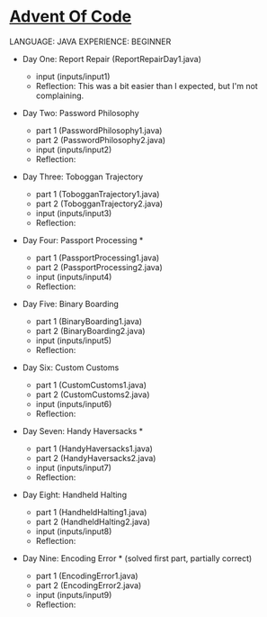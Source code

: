 # [Advent Of Code](https://adventofcode.com/)

LANGUAGE: JAVA
EXPERIENCE: BEGINNER

- Day One: Report Repair (ReportRepairDay1.java)
	- input (inputs/input1)
	- Reflection:
		This was a bit easier than I expected, but I'm not complaining.

- Day Two: Password Philosophy
	- part 1 (PasswordPhilosophy1.java)
	- part 2 (PasswordPhilosophy2.java)
	- input (inputs/input2)
	- Reflection:

- Day Three: Toboggan Trajectory
	- part 1 (TobogganTrajectory1.java)
	- part 2 (TobogganTrajectory2.java)
	- input (inputs/input3)
	- Reflection:

- Day Four: Passport Processing *
	- part 1 (PassportProcessing1.java)
	- part 2 (PassportProcessing2.java)
	- input (inputs/input4)
	- Reflection:

- Day Five: Binary Boarding
	- part 1 (BinaryBoarding1.java)
	- part 2 (BinaryBoarding2.java)
	- input (inputs/input5)
	- Reflection:

- Day Six: Custom Customs
	- part 1 (CustomCustoms1.java)
	- part 2 (CustomCustoms2.java)
	- input (inputs/input6)
	- Reflection:

- Day Seven: Handy Haversacks *
	- part 1 (HandyHaversacks1.java)
	- part 2 (HandyHaversacks2.java)
	- input (inputs/input7)
	- Reflection:

- Day Eight: Handheld Halting
	- part 1 (HandheldHalting1.java)
	- part 2 (HandheldHalting2.java)
	- input (inputs/input8)
	- Reflection:

- Day Nine: Encoding Error * (solved first part, partially correct)
	- part 1 (EncodingError1.java)
	- part 2 (EncodingError2.java)
	- input (inputs/input9)
	- Reflection:
